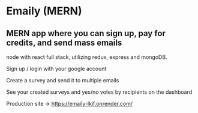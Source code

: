 # Emaily (MERN)

## MERN app where you can sign up, pay for credits, and send mass emails
node with react full stack, utilizing redux, express and mongoDB.

Sign up / login with your google account

Create a survey and send it to multiple emails

See your created surveys and yes/no votes by recipients on the dashboard

Production site -> https://emaily-lkif.onrender.com/

